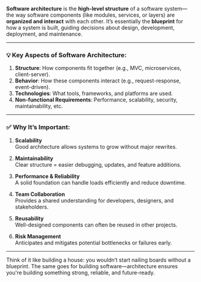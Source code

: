 **Software architecture** is the **high-level structure** of a software system—the way software components (like modules, services, or layers) are **organized and interact** with each other. It’s essentially the **blueprint** for how a system is built, guiding decisions about design, development, deployment, and maintenance.

---

### 💡 Key Aspects of Software Architecture:
1. **Structure**: How components fit together (e.g., MVC, microservices, client-server).
2. **Behavior**: How these components interact (e.g., request-response, event-driven).
3. **Technologies**: What tools, frameworks, and platforms are used.
4. **Non-functional Requirements**: Performance, scalability, security, maintainability, etc.

---

### ✅ Why It’s Important:

1. **Scalability**  
   Good architecture allows systems to grow without major rewrites.

2. **Maintainability**  
   Clear structure = easier debugging, updates, and feature additions.

3. **Performance & Reliability**  
   A solid foundation can handle loads efficiently and reduce downtime.

4. **Team Collaboration**  
   Provides a shared understanding for developers, designers, and stakeholders.

5. **Reusability**  
   Well-designed components can often be reused in other projects.

6. **Risk Management**  
   Anticipates and mitigates potential bottlenecks or failures early.

---

Think of it like building a house: you wouldn’t start nailing boards without a blueprint. The same goes for building software—architecture ensures you're building something strong, reliable, and future-ready.